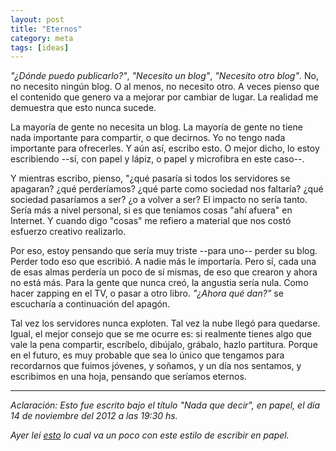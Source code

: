 ```yaml
---
layout: post
title: "Eternos"
category: meta
tags: [ideas]
---
```


*"¿Dónde puedo publicarlo?"*, *"Necesito un blog"*, *"Necesito otro blog"*.
No, no necesito ningún blog. O al menos, no necesito
otro. A veces pienso que el contenido que genero va a mejorar por
cambiar de lugar. La realidad me demuestra que esto nunca sucede.

La mayoría de gente no necesita un blog. La mayoría de gente no tiene
nada importante para compartir, o que decirnos. Yo no tengo nada
importante para ofrecerles. Y aún así, escribo esto. O mejor dicho, lo
estoy escribiendo --sí, con papel y lápiz, o papel y microfibra en
este caso--.

Y mientras escribo, pienso, "¿qué pasaría si todos los servidores se
apagaran? ¿qué perderíamos? ¿qué parte como sociedad nos faltaría?
¿qué sociedad pasaríamos a ser? ¿o a volver a ser? El impacto no sería
tanto. Sería más a nivel personal, si es que teníamos cosas "ahí
afuera" en Internet. Y cuando digo "cosas" me refiero a material que
nos costó esfuerzo creativo realizarlo.

Por eso, estoy pensando que sería muy triste --para uno-- perder su
blog. Perder todo eso que escribió. A nadie más le importaría. Pero
sí, cada una de esas almas perdería un poco de sí mismas, de eso que
crearon y ahora no está más.  Para la gente que nunca creó, la
angustia sería nula. Como hacer zapping en el TV, o pasar a otro
libro. *"¿Ahora qué dan?"* se escucharía a continuación del apagón.

Tal vez los servidores nunca exploten. Tal vez la nube llegó para
quedarse. Igual, el mejor consejo que se me ocurre es: si realmente
tienes algo que vale la pena compartir, escríbelo, dibújalo, grábalo,
hazlo partitura. Porque en el futuro, es muy probable que sea lo único
que tengamos para recordarnos que fuimos jóvenes, y soñamos, y un día
nos sentamos, y escribimos en una hoja, pensando que seríamos eternos.

----

*Aclaración: Esto fue escrito bajo el título "Nada que decir", en papel, el
día 14 de noviembre del 2012 a las 19:30 hs.*

*Ayer leí [esto](https://medium.com/writers-on-writing/1eb613ce9828)
lo cual va un poco con este estilo de escribir en papel.*
